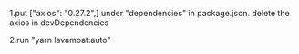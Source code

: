 
1.put ["axios": "0.27.2",] under "dependencies" in package.json. delete the axios in devDependencies

2.run "yarn lavamoat:auto"